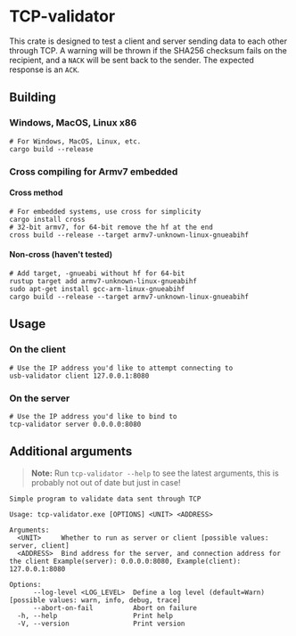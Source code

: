 # TCP-validator

This crate is designed to test a client and server sending data to each other through TCP. A warning will be thrown if the SHA256 checksum fails on the recipient, and a `NACK` will be sent back to the sender. The expected response is an `ACK`.

## Building

### Windows, MacOS, Linux x86

```shell
# For Windows, MacOS, Linux, etc.
cargo build --release
```

### Cross compiling for Armv7 embedded

#### Cross method

```shell
# For embedded systems, use cross for simplicity
cargo install cross
# 32-bit armv7, for 64-bit remove the hf at the end
cross build --release --target armv7-unknown-linux-gnueabihf
```

#### Non-cross (haven't tested)

```shell
# Add target, -gnueabi without hf for 64-bit
rustup target add armv7-unknown-linux-gnueabihf
sudo apt-get install gcc-arm-linux-gnueabihf
cargo build --release --target armv7-unknown-linux-gnueabihf
```

## Usage

### On the client

```shell
# Use the IP address you'd like to attempt connecting to
usb-validator client 127.0.0.1:8080
```

### On the server
```shell
# Use the IP address you'd like to bind to
tcp-validator server 0.0.0.0:8080
```

## Additional arguments

> **Note:** Run `tcp-validator --help` to see the latest arguments, this is probably not out of date but just in case!

```
Simple program to validate data sent through TCP

Usage: tcp-validator.exe [OPTIONS] <UNIT> <ADDRESS>        

Arguments:
  <UNIT>     Whether to run as server or client [possible values: server, client]
  <ADDRESS>  Bind address for the server, and connection address for the client Example(server): 0.0.0.0:8080, Example(client): 127.0.0.1:8080

Options:
      --log-level <LOG_LEVEL>  Define a log level (default=Warn) [possible values: warn, info, debug, trace]
      --abort-on-fail          Abort on failure
  -h, --help                   Print help
  -V, --version                Print version
```